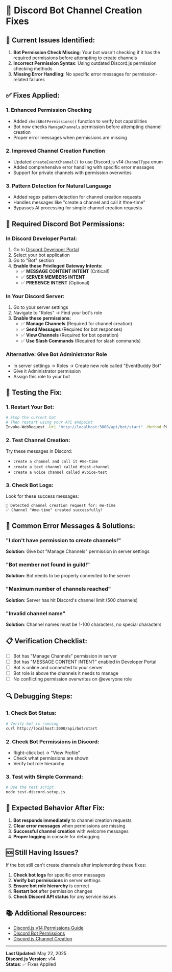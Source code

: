 # 🔧 Discord Bot Channel Creation Fixes

## 🚨 **Current Issues Identified:**

1. **Bot Permission Check Missing**: Your bot wasn't checking if it has the required permissions before attempting to create channels
2. **Incorrect Permission Syntax**: Using outdated Discord.js permission checking methods
3. **Missing Error Handling**: No specific error messages for permission-related failures

## ✅ **Fixes Applied:**

### 1. **Enhanced Permission Checking**
- Added `checkBotPermissions()` function to verify bot capabilities
- Bot now checks `ManageChannels` permission before attempting channel creation
- Proper error messages when permissions are missing

### 2. **Improved Channel Creation Function**
- Updated `createEventChannel()` to use Discord.js v14 `ChannelType` enum
- Added comprehensive error handling with specific error messages
- Support for private channels with permission overwrites

### 3. **Pattern Detection for Natural Language**
- Added regex pattern detection for channel creation requests
- Handles messages like "create a channel and call it #me-time"
- Bypasses AI processing for simple channel creation requests

## 🔐 **Required Discord Bot Permissions:**

### **In Discord Developer Portal:**
1. Go to [Discord Developer Portal](https://discord.com/developers/applications)
2. Select your bot application
3. Go to "Bot" section
4. **Enable these Privileged Gateway Intents:**
   - ✅ **MESSAGE CONTENT INTENT** (Critical!)
   - ✅ **SERVER MEMBERS INTENT**
   - ✅ **PRESENCE INTENT** (Optional)

### **In Your Discord Server:**
1. Go to your server settings
2. Navigate to "Roles" → Find your bot's role
3. **Enable these permissions:**
   - ✅ **Manage Channels** (Required for channel creation)
   - ✅ **Send Messages** (Required for bot responses)
   - ✅ **View Channels** (Required for bot operation)
   - ✅ **Use Slash Commands** (Required for slash commands)

### **Alternative: Give Bot Administrator Role**
- In server settings → Roles → Create new role called "EventBuddy Bot"
- Give it Administrator permission
- Assign this role to your bot

## 🧪 **Testing the Fix:**

### **1. Restart Your Bot:**
```bash
# Stop the current bot
# Then restart using your API endpoint
Invoke-WebRequest -Uri "http://localhost:3000/api/bot/start" -Method POST
```

### **2. Test Channel Creation:**
Try these messages in Discord:
- `create a channel and call it #me-time`
- `create a text channel called #test-channel`
- `create a voice channel called #voice-test`

### **3. Check Bot Logs:**
Look for these success messages:
```
🎯 Detected channel creation request for: me-time
✅ Channel "#me-time" created successfully!
```

## 🚨 **Common Error Messages & Solutions:**

### **"I don't have permission to create channels!"**
**Solution**: Give bot "Manage Channels" permission in server settings

### **"Bot member not found in guild!"**
**Solution**: Bot needs to be properly connected to the server

### **"Maximum number of channels reached"**
**Solution**: Server has hit Discord's channel limit (500 channels)

### **"Invalid channel name"**
**Solution**: Channel names must be 1-100 characters, no special characters

## 📋 **Verification Checklist:**

- [ ] Bot has "Manage Channels" permission in server
- [ ] Bot has "MESSAGE CONTENT INTENT" enabled in Developer Portal
- [ ] Bot is online and connected to your server
- [ ] Bot role is above the channels it needs to manage
- [ ] No conflicting permission overwrites on @everyone role

## 🔍 **Debugging Steps:**

### **1. Check Bot Status:**
```bash
# Verify bot is running
curl http://localhost:3000/api/bot/start
```

### **2. Check Bot Permissions in Discord:**
- Right-click bot → "View Profile"
- Check what permissions are shown
- Verify bot role hierarchy

### **3. Test with Simple Command:**
```bash
# Use the test script
node test-discord-setup.js
```

## 🎯 **Expected Behavior After Fix:**

1. **Bot responds immediately** to channel creation requests
2. **Clear error messages** when permissions are missing
3. **Successful channel creation** with welcome messages
4. **Proper logging** in console for debugging

## 🆘 **Still Having Issues?**

If the bot still can't create channels after implementing these fixes:

1. **Check bot logs** for specific error messages
2. **Verify bot permissions** in server settings
3. **Ensure bot role hierarchy** is correct
4. **Restart bot** after permission changes
5. **Check Discord API status** for any service issues

## 📚 **Additional Resources:**

- [Discord.js v14 Permissions Guide](https://discordjs.guide/popular-topics/permissions)
- [Discord Bot Permissions](https://discord.com/developers/docs/topics/permissions)
- [Discord.js Channel Creation](https://discord.js.org/docs/packages/discord.js/stable/class/Guild#createChannel)

---

**Last Updated**: May 22, 2025  
**Discord.js Version**: v14  
**Status**: ✅ Fixes Applied


